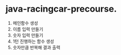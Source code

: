 # java-racingcar-precourse.

1. 메인함수 생성
2. 이름 입력 만들기
3. 숫자 입력 만들기
4. 1턴 진행하는 함수 생성
5. 숫자만큼 반복해 결과 출력
